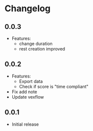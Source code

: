 # Changelog

## 0.0.3
* Features:
  * change duration
  * rest creation improved

## 0.0.2

* Features:
  * Export data
  * Check if score is "time compliant"
* Fix add note
* Update vexflow

## 0.0.1

* Initial release
